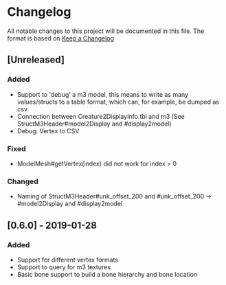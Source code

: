 # Changelog
All notable changes to this project will be documented in this file.
The format is based on [Keep a Changelog](https://keepachangelog.com)

## [Unreleased]
### Added
- Support to 'debug' a m3 model, this means to write as many values/structs to a table format, which can, for example, be dumped as csv
- Connection between Creature2DisplayInfo.tbl and m3 (See StructM3Header#model2Display and #display2model)
- Debug: Vertex to CSV

### Fixed
- ModelMesh#getVertex(index) did not work for index > 0

### Changed
- Naming of StructM3Header#unk_offset_200 and #unk_offset_200 -> #model2Display and #display2model

## [0.6.0] - 2019-01-28
### Added
- Support for different vertex formats
- Support to query for m3 textures
- Basic bone support to build a bone hierarchy and bone location
